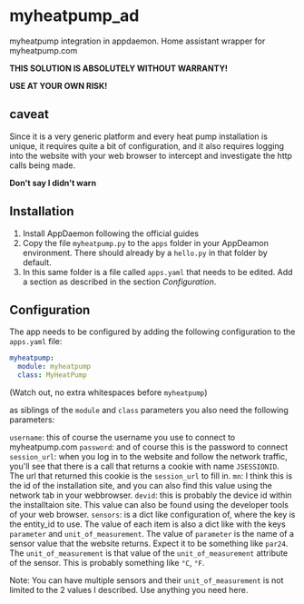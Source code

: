 myheatpump_ad
=============

myheatpump integration in appdaemon. Home assistant wrapper for myheatpump.com

**THIS SOLUTION IS ABSOLUTELY WITHOUT WARRANTY!**

**USE AT YOUR OWN RISK!**

caveat
------
Since it is a very generic platform and every heat pump installation is unique,
it requires quite a bit of configuration, and it also requires logging into the
website with your web browser to intercept and investigate the http calls being
made.

**Don't say I didn't warn**

Installation
------------
1. Install AppDaemon following the official guides
2. Copy the file `myheatpump.py` to the `apps` folder in your AppDeamon
   environment. There should already by a `hello.py` in that folder by default.
3. In this same folder is a file called `apps.yaml` that needs to be edited.
   Add a section as described in the section _Configuration_.

Configuration
-------------
The app needs to be configured by adding the following configuration to the 
`apps.yaml` file:
```yaml
myheatpump:
  module: myheatpump
  class: MyHeatPump
```
(Watch out, no extra whitespaces before `myheatpump`)

as siblings of the `module` and `class` parameters you also need the following 
parameters:

`username`: this of course the username you use to connect to myheatpump.com
`password`: and of course this is the password to connect
`session_url`: when you log in to the website and follow the network traffic, 
  you'll see that there is a call that returns a cookie with name `JSESSIONID`.
  The url that returned this cookie is the `session_url` to fill in.
`mn`: I think this is the id of the installation site, and you can also find 
  this value using the network tab in your webbrowser.
`devid`: this is probably the device id within the installtaion site. This value
  can also be found using the developer tools of your web browser.
`sensors`: is a dict like configuration of, where the key is the entity_id to 
  use. The value of each item is also a dict like with the keys `parameter` and 
  `unit_of_measurement`. The value of `parameter` is the name of a sensor value
  that the website returns. Expect it to be something like `par24`. The 
  `unit_of_measurement` is that value of the `unit_of_measurement` attribute of
  the sensor. This is probably something like `°C`, `°F`.

Note: You can have multiple sensors and their `unit_of_measurement` is not limited to
the 2 values I described. Use anything you need here.
